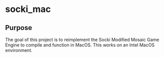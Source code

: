 # socki_mac

## Purpose

The goal of this project is to reimplement the Socki Modified Mosaic Game Engine to compile and function in MacOS. This works on an Intel MacOS environment.

